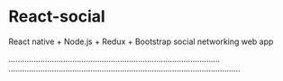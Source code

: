 # React-social
React native + Node.js + Redux + Bootstrap social networking web app

.............................................................................................
......................................................................................................